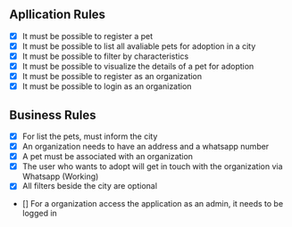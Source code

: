 ## Apllication Rules

- [x] It must be possible to register a pet
- [x] It must be possible to list all avaliable pets for adoption in a city
- [x] It must be possible to filter by characteristics
- [x] It must be possible to visualize the details of a pet for adoption
- [x] It must be possible to register as an organization
- [x] It must be possible to login as an organization

## Business Rules

- [x] For list the pets, must inform the city
- [x] An organization needs to have an address and a whatsapp number
- [x] A pet must be associated with an organization
- [x] The user who wants to adopt will get in touch with the organization via Whatsapp (Working)
- [x] All filters beside the city are optional
- [] For a organization access the application as an admin, it needs to be logged in
